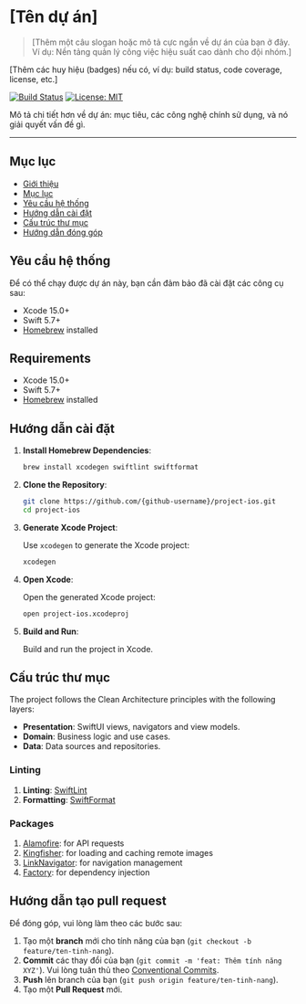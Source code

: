 # **[Tên dự án]**

> [Thêm một câu slogan hoặc mô tả cực ngắn về dự án của bạn ở đây. Ví dụ: Nền tảng quản lý công việc hiệu suất cao dành cho đội nhóm.]

[Thêm các huy hiệu (badges) nếu có, ví dụ: build status, code coverage, license, etc.]

[![Build Status](https://shields.io/travis/com/user/repo.svg)](https://travis-ci.com/user/repo)
[![License: MIT](https://img.shields.io/badge/License-MIT-yellow.svg)](https://opensource.org/licenses/MIT)

Mô tả chi tiết hơn về dự án: mục tiêu, các công nghệ chính sử dụng, và nó giải quyết vấn đề gì.

---

## **Mục lục**

* [Giới thiệu](#tên-dự-án)
* [Mục lục](#mục-lục)
* [Yêu cầu hệ thống](#yêu-cầu-hệ-thống)
* [Hướng dẫn cài đặt](#hướng-dẫn-cài-đặt)
* [Cấu trúc thư mục](#cấu-trúc-thư-mục)
* [Hướng dẫn đóng góp](#hướng-dẫn-tạo-pull-request)

## **Yêu cầu hệ thống**

Để có thể chạy được dự án này, bạn cần đảm bảo đã cài đặt các công cụ sau:

- Xcode 15.0+
- Swift 5.7+
- [Homebrew](https://brew.sh/) installed


## Requirements

- Xcode 15.0+
- Swift 5.7+
- [Homebrew](https://brew.sh/) installed

## **Hướng dẫn cài đặt**

1. **Install Homebrew Dependencies**:

   ```bash
   brew install xcodegen swiftlint swiftformat
   ```

2. **Clone the Repository**:

   ```bash
   git clone https://github.com/{github-username}/project-ios.git
   cd project-ios
   ```

3. **Generate Xcode Project**:

   Use `xcodegen` to generate the Xcode project:

   ```bash
   xcodegen
   ```

4. **Open Xcode**:

   Open the generated Xcode project:

   ```bash
   open project-ios.xcodeproj
   ```

5. **Build and Run**:

   Build and run the project in Xcode.

## Cấu trúc thư mục

The project follows the Clean Architecture principles with the following layers:

- **Presentation**: SwiftUI views, navigators and view models.
- **Domain**: Business logic and use cases.
- **Data**: Data sources and repositories.

### Linting

1. **Linting**: [SwiftLint](https://github.com/realm/SwiftLint)
2. **Formatting**: [SwiftFormat](https://github.com/nicklockwood/SwiftFormat)

### Packages

1. [Alamofire](https://github.com/Alamofire/Alamofire.git): for API requests
2. [Kingfisher](https://github.com/onevcat/Kingfisher.git): for loading and caching remote images
3. [LinkNavigator](https://github.com/interactord/LinkNavigator.git): for navigation management
4. [Factory](https://github.com/hmlongco/Factory.git): for dependency injection

## **Hướng dẫn tạo pull request**

Để đóng góp, vui lòng làm theo các bước sau:

1.  Tạo một **branch** mới cho tính năng của bạn (`git checkout -b feature/ten-tinh-nang`).
2.  **Commit** các thay đổi của bạn (`git commit -m 'feat: Thêm tính năng XYZ'`). Vui lòng tuân thủ theo [Conventional Commits](https://www.conventionalcommits.org/).
3.  **Push** lên branch của bạn (`git push origin feature/ten-tinh-nang`).
4.  Tạo một **Pull Request** mới.
